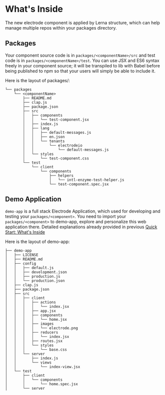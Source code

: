 # What's Inside

The new electrode component is applied by Lerna structure, which can help manage multiple repos within your packages directory.

## Packages

Your component source code is in `packages/<componentName>/src` and test code is in `packages/<componentName>/test`. You can use JSX and ES6 syntax freely in your component source; it will be transpiled to lib with Babel before being published to npm so that your users will simply be able to include it.

Here is the layout of packages/<componentName>:

```text
└── packages
    └── <componentName>
        ├── README.md
        ├── clap.js
        ├── package.json
        ├── src
        │   ├── components
        │   │   └── test-component.jsx
        │   ├── index.js
        │   ├── lang
        │   │   ├── default-messages.js
        │   │   ├── en.json
        │   │   └── tenants
        │   │       └── electrodeio
        │   │           └── default-messages.js
        │   └── styles
        │       └── test-component.css
        └── test
            └── client
                └── components
                    ├── helpers
                    │   └── intl-enzyme-test-helper.js
                    └── test-component.spec.jsx
```

## Demo Application

`demo-app` is a full stack Electrode Application, which used for developing and testing your `packages/<component>`. You need to import your `packages/<component>` to demo-app, explore and personalize this web application there. Detailed explanations already provided in previous [Quick Start: What's Inside](/chapter1/quick-start/whats-inside.md)

Here is the layout of demo-app:

```text
├── demo-app
│   ├── LICENSE
│   ├── README.md
│   ├── config
│   │   ├── default.js
│   │   ├── development.json
│   │   ├── production.js
│   │   └── production.json
│   ├── clap.js
│   ├── package.json
│   ├── src
│   │   ├── client
│   │   │   ├── actions
│   │   │   │   └── index.jsx
│   │   │   ├── app.jsx
│   │   │   ├── components
│   │   │   │   └── home.jsx
│   │   │   ├── images
│   │   │   │   └── electrode.png
│   │   │   ├── reducers
│   │   │   │   └── index.jsx
│   │   │   ├── routes.jsx
│   │   │   └── styles
│   │   │       └── base.css
│   │   └── server
│   │       ├── index.js
│   │       └── views
│   │           └── index-view.jsx
│   └── test
│       ├── client
│       │   └── components
│       │       └── home.spec.jsx
│       └── server
```
